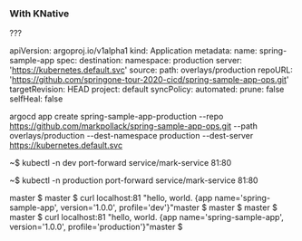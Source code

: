 ### With KNative

???


apiVersion: argoproj.io/v1alpha1
kind: Application
metadata:
  name: spring-sample-app
spec:
  destination:
    namespace: production
    server: 'https://kubernetes.default.svc'
  source:
    path: overlays/production
    repoURL: 'https://github.com/springone-tour-2020-cicd/spring-sample-app-ops.git'
    targetRevision: HEAD
  project: default
  syncPolicy:
    automated:
      prune: false
      selfHeal: false



 argocd app create spring-sample-app-production --repo https://github.com/markpollack/spring-sample-app-ops.git --path overlays/production --dest-namespace production --dest-server https://kubernetes.default.svc


~$ kubectl -n dev port-forward service/mark-service 81:80

~$ kubectl -n production port-forward service/mark-service 81:80

master $
master $ curl localhost:81
"hello, world.  {app name='spring-sample-app', version='1.0.0', profile='dev'}"master $
master $
master $
master $ curl localhost:81
"hello, world.  {app name='spring-sample-app', version='1.0.0', profile='production'}"master $



